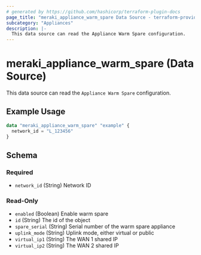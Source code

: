 ```yaml
---
# generated by https://github.com/hashicorp/terraform-plugin-docs
page_title: "meraki_appliance_warm_spare Data Source - terraform-provider-meraki"
subcategory: "Appliances"
description: |-
  This data source can read the Appliance Warm Spare configuration.
---
```


# meraki_appliance_warm_spare (Data Source)

This data source can read the `Appliance Warm Spare` configuration.

## Example Usage

```terraform
data "meraki_appliance_warm_spare" "example" {
  network_id = "L_123456"
}
```

<!-- schema generated by tfplugindocs -->
## Schema

### Required

- `network_id` (String) Network ID

### Read-Only

- `enabled` (Boolean) Enable warm spare
- `id` (String) The id of the object
- `spare_serial` (String) Serial number of the warm spare appliance
- `uplink_mode` (String) Uplink mode, either virtual or public
- `virtual_ip1` (String) The WAN 1 shared IP
- `virtual_ip2` (String) The WAN 2 shared IP
